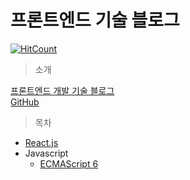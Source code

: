 # 프론트엔드 기술 블로그

[![HitCount](http://hits.dwyl.com/JunH-K/https://githubcom/JunH-K/react-gitbook.svg)](http://hits.dwyl.com/JunH-K/https://githubcom/JunH-K/react-gitbook)

> 소개

[프론트엔드 개발 기술 블로그](https://k-developer.gitbook.io/dev/)  
[GitHub](https://github.com/JunH-K/dev-blog)

> 목차

* [React.js](react/react-hook/)
* Javascript
  * [ECMAScript 6](javascript/let-const/)



